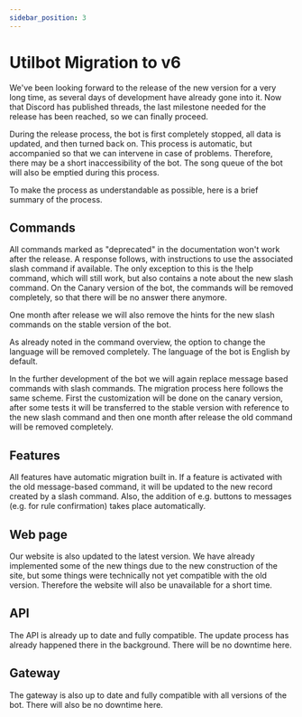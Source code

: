 ```yaml
---
sidebar_position: 3
---
```


# Utilbot Migration to v6
We've been looking forward to the release of the new version for a very long time, as several days of development have already gone into it. Now that Discord has published threads, the last milestone needed for the release has been reached, so we can finally proceed.

During the release process, the bot is first completely stopped, all data is updated, and then turned back on. This process is automatic, but accompanied so that we can intervene in case of problems. Therefore, there may be a short inaccessibility of the bot. The song queue of the bot will also be emptied during this process.

To make the process as understandable as possible, here is a brief summary of the process.

## Commands
All commands marked as "deprecated" in the documentation won't work after the release.
A response follows, with instructions to use the associated slash command if available. The only exception to this is the !help command, which will still work, but also contains a note about the new slash command.
On the Canary version of the bot, the commands will be removed completely, so that there will be no answer there anymore.

One month after release we will also remove the hints for the new slash commands on the stable version of the bot.

As already noted in the command overview, the option to change the language will be removed completely. The language of the bot is English by default.

In the further development of the bot we will again replace message based commands with slash commands. The migration process here follows the same scheme. First the customization will be done on the canary version, after some tests it will be transferred to the stable version with reference to the new slash command and then one month after release the old command will be removed completely.

## Features
All features have automatic migration built in. If a feature is activated with the old message-based command, it will be updated to the new record created by a slash command. Also, the addition of e.g. buttons to messages (e.g. for rule confirmation) takes place automatically.

## Web page
Our website is also updated to the latest version. We have already implemented some of the new things due to the new construction of the site, but some things were technically not yet compatible with the old version. Therefore the website will also be unavailable for a short time.

## API
The API is already up to date and fully compatible. The update process has already happened there in the background. There will be no downtime here.

## Gateway
The gateway is also up to date and fully compatible with all versions of the bot. There will also be no downtime here.
